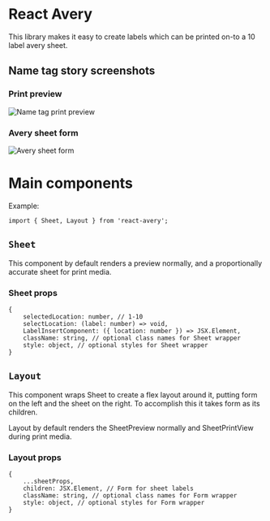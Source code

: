 # React Avery
This library makes it easy to create labels which can be printed on-to a 10 label avery sheet.

## Name tag story screenshots
### Print preview
![Name tag print preview](https://imgur.com/lscW3vL)

### Avery sheet form
![Avery sheet form](https://imgur.com/VwD2RU9)

# Main components
Example:
```
import { Sheet, Layout } from 'react-avery';
```

## `Sheet`
This component by default renders a preview normally, and a proportionally accurate sheet for print media.

### Sheet props
```
{
    selectedLocation: number, // 1-10
    selectLocation: (label: number) => void,
    LabelInsertComponent: ({ location: number }) => JSX.Element,
    className: string, // optional class names for Sheet wrapper
    style: object, // optional styles for Sheet wrapper
}
```

## `Layout`
This component wraps Sheet to create a flex layout around it, putting form on the left and the sheet on the right. To accomplish this it takes form as its children.

Layout by default renders the SheetPreview normally and SheetPrintView during print media.

### Layout props
```
{
    ...sheetProps,
    children: JSX.Element, // Form for sheet labels
    className: string, // optional class names for Form wrapper
    style: object, // optional styles for Form wrapper
}
```
